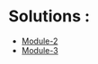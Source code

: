 # Solutions :

* [Module-2](https://hok405.github.io/Coursera_HTML_CSS_JS/Solutions/module2/index.html)
* [Module-3](https://hok405.github.io/Coursera_HTML_CSS_JS/Solutions/module3/index.html)